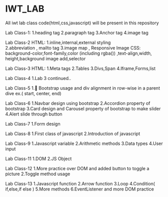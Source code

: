 # IWT_LAB
All iwt lab class code(html,css,javascript) will be present in this repository 


Lab Class-1:
            1.heading tag
            2.paragraph tag
            3.Anchor tag
            4.image tag
            
Lab Class-2
          HTML:
          1.inline,internal,external styling    
          2.abbreviation , mailto tag
          3.image map , Responsive Image 
          CSS:
          background-color,font-family,color (including rgba())
          ,text-align,width, height,background image add,selector
          
Lab Class-3
          HTML:
          1.Meta tags
          2.Tables
          3.Divs,Span
          4.Iframe,Forms,list
          
Lab Class-4
          1.Lab 3 continued..
          
Lab Class-5
        1.	Bootstrap usage and div alignment in row-wise in a parent dive ex.( start, center, end)
        
Lab Class-6
        1.Navbar design using bootstrap
        2.Accordion property of bootstrap
        3.Card design and Carousel property of bootstrap to make slider
        4.Alert slide through button
        

Lab Class-7
        1.Form design
        
Lab Class-8
        1.First class of javascript
        2.Introduction of javascript
        

Lab Class-9
        1.Javascript variable
        2.Arithmetic methods
        3.Data types
        4.User input
        

Lab Class-11
        1.DOM
        2.JS Object
        
Lab Class-12
        1.More practice over DOM and added button to toggle a picture
        2.Toggle method usage

Lab Class-13
        1.Javascript function
        2.Arrow function
        3.Loop
        4.Condition( if,else,if else )
        5.More methods
        6.EventListener and more DOM practice
